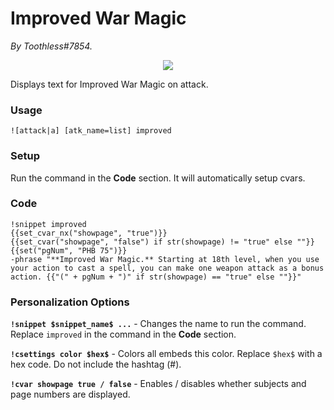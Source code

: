 # Improved War Magic
*By Toothless#7854.*

<p align="center">
  <img src="https://i.imgur.com/ZDfbAh6.png"/>
</p>

Displays text for Improved War Magic on attack.

### Usage

``![attack|a] [atk_name=list] improved``

### Setup
Run the command in the **Code** section. It will automatically setup cvars.

### Code
```GN
!snippet improved
{{set_cvar_nx("showpage", "true")}}
{{set_cvar("showpage", "false") if str(showpage) != "true" else ""}}
{{set("pgNum", "PHB 75")}}
-phrase "**Improved War Magic.** Starting at 18th level, when you use your action to cast a spell, you can make one weapon attack as a bonus action. {{"(" + pgNum + ")" if str(showpage) == "true" else ""}}"
```

### Personalization Options

**``!snippet $snippet_name$ ...``** - Changes the name to run the command. Replace ``improved`` in the command in the **Code** section.

**``!csettings color $hex$``** - Colors all embeds this color. Replace ``$hex$`` with a hex code. Do not include the hashtag (#).

**``!cvar showpage true / false``** - Enables / disables whether subjects and page numbers are displayed.
